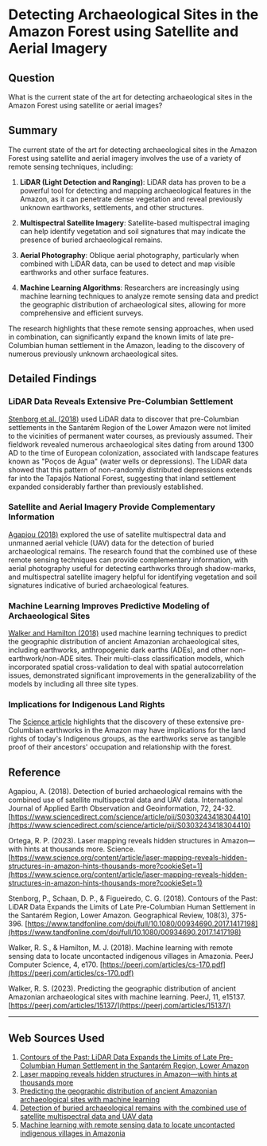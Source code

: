 # Detecting Archaeological Sites in the Amazon Forest using Satellite and Aerial Imagery

## Question
What is the current state of the art for detecting archaeological sites in the Amazon Forest using satellite or aerial images?

## Summary
The current state of the art for detecting archaeological sites in the Amazon Forest using satellite and aerial imagery involves the use of a variety of remote sensing techniques, including:

1. **LiDAR (Light Detection and Ranging)**: LiDAR data has proven to be a powerful tool for detecting and mapping archaeological features in the Amazon, as it can penetrate dense vegetation and reveal previously unknown earthworks, settlements, and other structures.

2. **Multispectral Satellite Imagery**: Satellite-based multispectral imaging can help identify vegetation and soil signatures that may indicate the presence of buried archaeological remains.

3. **Aerial Photography**: Oblique aerial photography, particularly when combined with LiDAR data, can be used to detect and map visible earthworks and other surface features.

4. **Machine Learning Algorithms**: Researchers are increasingly using machine learning techniques to analyze remote sensing data and predict the geographic distribution of archaeological sites, allowing for more comprehensive and efficient surveys.

The research highlights that these remote sensing approaches, when used in combination, can significantly expand the known limits of late pre-Columbian human settlement in the Amazon, leading to the discovery of numerous previously unknown archaeological sites.

## Detailed Findings

### LiDAR Data Reveals Extensive Pre-Columbian Settlement
[Stenborg et al. (2018)](https://www.tandfonline.com/doi/full/10.1080/00934690.2017.1417198) used LiDAR data to discover that pre-Columbian settlements in the Santarém Region of the Lower Amazon were not limited to the vicinities of permanent water courses, as previously assumed. Their fieldwork revealed numerous archaeological sites dating from around 1300 AD to the time of European colonization, associated with landscape features known as "Poços de Água" (water wells or depressions). The LiDAR data showed that this pattern of non-randomly distributed depressions extends far into the Tapajós National Forest, suggesting that inland settlement expanded considerably farther than previously established.

### Satellite and Aerial Imagery Provide Complementary Information
[Agapiou (2018)](https://www.sciencedirect.com/science/article/pii/S0303243418304410) explored the use of satellite multispectral data and unmanned aerial vehicle (UAV) data for the detection of buried archaeological remains. The research found that the combined use of these remote sensing techniques can provide complementary information, with aerial photography useful for detecting earthworks through shadow-marks, and multispectral satellite imagery helpful for identifying vegetation and soil signatures indicative of buried archaeological features.

### Machine Learning Improves Predictive Modeling of Archaeological Sites
[Walker and Hamilton (2018)](https://peerj.com/articles/cs-170.pdf) used machine learning techniques to predict the geographic distribution of ancient Amazonian archaeological sites, including earthworks, anthropogenic dark earths (ADEs), and other non-earthwork/non-ADE sites. Their multi-class classification models, which incorporated spatial cross-validation to deal with spatial autocorrelation issues, demonstrated significant improvements in the generalizability of the models by including all three site types.

### Implications for Indigenous Land Rights
The [Science article](https://www.science.org/content/article/laser-mapping-reveals-hidden-structures-in-amazon-hints-thousands-more?cookieSet=1) highlights that the discovery of these extensive pre-Columbian earthworks in the Amazon may have implications for the land rights of today's Indigenous groups, as the earthworks serve as tangible proof of their ancestors' occupation and relationship with the forest.

## Reference

Agapiou, A. (2018). Detection of buried archaeological remains with the combined use of satellite multispectral data and UAV data. International Journal of Applied Earth Observation and Geoinformation, 72, 24-32. [https://www.sciencedirect.com/science/article/pii/S0303243418304410](https://www.sciencedirect.com/science/article/pii/S0303243418304410)

Ortega, R. P. (2023). Laser mapping reveals hidden structures in Amazon—with hints at thousands more. Science. [https://www.science.org/content/article/laser-mapping-reveals-hidden-structures-in-amazon-hints-thousands-more?cookieSet=1](https://www.science.org/content/article/laser-mapping-reveals-hidden-structures-in-amazon-hints-thousands-more?cookieSet=1)

Stenborg, P., Schaan, D. P., & Figueiredo, C. G. (2018). Contours of the Past: LiDAR Data Expands the Limits of Late Pre-Columbian Human Settlement in the Santarém Region, Lower Amazon. Geographical Review, 108(3), 375-396. [https://www.tandfonline.com/doi/full/10.1080/00934690.2017.1417198](https://www.tandfonline.com/doi/full/10.1080/00934690.2017.1417198)

Walker, R. S., & Hamilton, M. J. (2018). Machine learning with remote sensing data to locate uncontacted indigenous villages in Amazonia. PeerJ Computer Science, 4, e170. [https://peerj.com/articles/cs-170.pdf](https://peerj.com/articles/cs-170.pdf)

Walker, R. S. (2023). Predicting the geographic distribution of ancient Amazonian archaeological sites with machine learning. PeerJ, 11, e15137. [https://peerj.com/articles/15137/](https://peerj.com/articles/15137/)

---
## Web Sources Used

1. [Contours of the Past: LiDAR Data Expands the Limits of Late Pre-Columbian Human Settlement in the Santarém Region, Lower Amazon](https://www.tandfonline.com/doi/full/10.1080/00934690.2017.1417198)
2. [Laser mapping reveals hidden structures in Amazon—with hints at thousands more](https://www.science.org/content/article/laser-mapping-reveals-hidden-structures-in-amazon-hints-thousands-more?cookieSet=1)
3. [Predicting the geographic distribution of ancient Amazonian archaeological sites with machine learning](https://peerj.com/articles/15137/)
4. [Detection of buried archaeological remains with the combined use of satellite multispectral data and UAV data](https://www.sciencedirect.com/science/article/pii/S0303243418304410)
5. [Machine learning with remote sensing data to locate uncontacted indigenous villages in Amazonia](https://peerj.com/articles/cs-170.pdf)
